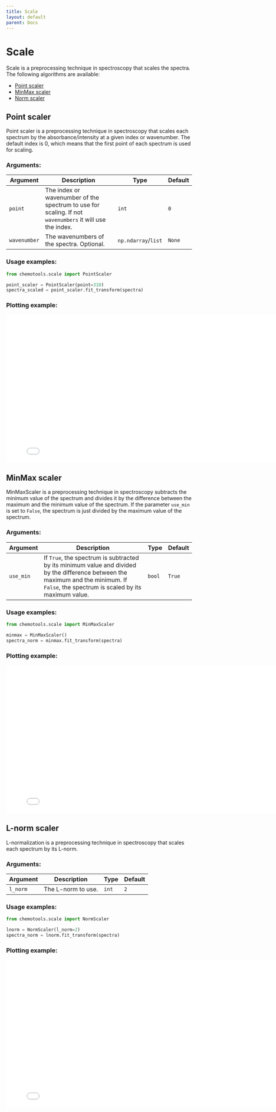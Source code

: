 ```yaml
---
title: Scale
layout: default
parent: Docs
---
```


# __Scale__
Scale is a preprocessing technique in spectroscopy that scales the spectra. The following algorithms are available:
- [Point scaler](#point-scaler)
- [MinMax scaler](#minmax-scaler)
- [Norm scaler](#l-norm-scaler)


## __Point scaler__
Point scaler is a preprocessing technique in spectroscopy that scales each spectrum by the absorbance/intensity at a given index or wavenumber. The default index is 0, which means that the first point of each spectrum is used for scaling.

### __Arguments__:

| Argument | Description | Type | Default |
| --- | --- | --- | --- |
| ```point``` | The index or wavenumber of the spectrum to use for scaling. If not ```wavenumbers``` it will use the index.| ```int``` | ```0``` |
| ```wavenumber``` | The wavenumbers of the spectra. Optional. | ```np.ndarray```/```list``` | ```None``` |

### __Usage examples__:

```python
from chemotools.scale import PointScaler

point_scaler = PointScaler(point=310)
spectra_scaled = point_scaler.fit_transform(spectra)
```

### __Plotting example__:

<iframe src="figures/index_scaler.html" width="800px" height="400px" style="border: none;"></iframe>

## __MinMax scaler__
MinMaxScaler is a preprocessing technique in spectroscopy subtracts the minimum value of the spectrum and divides it by the difference between the maximum and the minimum value of the spectrum. If the parameter ```use_min``` is set to ```False```, the spectrum is just divided by the maximum value of the spectrum.

### __Arguments__:

| Argument | Description | Type | Default |
| --- | --- | --- | --- |
| ```use_min``` | If ```True```, the spectrum is subtracted by its minimum value and divided by the difference between the maximum and the minimum. If ```False```, the spectrum is scaled by its maximum value. | ```bool``` | ```True``` |

### __Usage examples__:

```python
from chemotools.scale import MinMaxScaler

minmax = MinMaxScaler()
spectra_norm = minmax.fit_transform(spectra)
```

### __Plotting example__:

<iframe src="figures/min_max_normalization.html" width="800px" height="400px" style="border: none;"></iframe>


## __L-norm scaler__
L-normalization is a preprocessing technique in spectroscopy that scales each spectrum by its L-norm. 

### __Arguments__:

| Argument | Description | Type | Default |
| --- | --- | --- | --- |
| ```l_norm``` | The L-norm to use. | ```int``` | ```2``` |

### __Usage examples__:

```python
from chemotools.scale import NormScaler

lnorm = NormScaler(l_norm=2)
spectra_norm = lnorm.fit_transform(spectra)
```

### __Plotting example__:

<iframe src="figures/l_norm_scaler.html" width="800px" height="400px" style="border: none;"></iframe>

